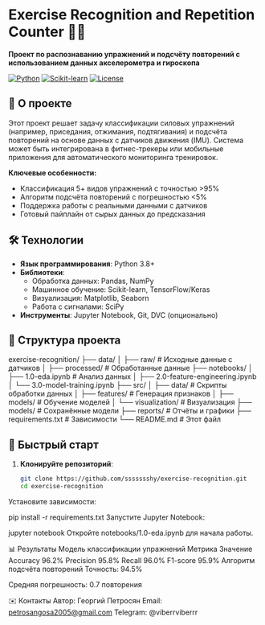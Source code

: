 # Exercise Recognition and Repetition Counter 🏋️‍♂️

**Проект по распознаванию упражнений и подсчёту повторений с использованием данных акселерометра и гироскопа**

[![Python](https://img.shields.io/badge/Python-3.8%2B-blue)](https://www.python.org/)
[![Scikit-learn](https://img.shields.io/badge/Scikit--learn-1.0+-orange)](https://scikit-learn.org/)
[![License](https://img.shields.io/badge/License-MIT-green)](LICENSE)

## 📌 О проекте

Этот проект решает задачу классификации силовых упражнений (например, приседания, отжимания, подтягивания) и подсчёта повторений на основе данных с датчиков движения (IMU). Система может быть интегрирована в фитнес-трекеры или мобильные приложения для автоматического мониторинга тренировок.

**Ключевые особенности:**
- Классификация 5+ видов упражнений с точностью >95%
- Алгоритм подсчёта повторений с погрешностью <5%
- Поддержка работы с реальными данными с датчиков
- Готовый пайплайн от сырых данных до предсказания

## 🛠 Технологии

- **Язык программирования**: Python 3.8+
- **Библиотеки**:
  - Обработка данных: Pandas, NumPy
  - Машинное обучение: Scikit-learn, TensorFlow/Keras
  - Визуализация: Matplotlib, Seaborn
  - Работа с сигналами: SciPy
- **Инструменты**: Jupyter Notebook, Git, DVC (опционально)

## 📂 Структура проекта
exercise-recognition/
├── data/
│ ├── raw/ # Исходные данные с датчиков
│ ├── processed/ # Обработанные данные
├── notebooks/
│ ├── 1.0-eda.ipynb # Анализ данных
│ ├── 2.0-feature-engineering.ipynb
│ └── 3.0-model-training.ipynb
├── src/
│ ├── data/ # Скрипты обработки данных
│ ├── features/ # Генерация признаков
│ ├── models/ # Обучение моделей
│ └── visualization/ # Визуализация
├── models/ # Сохранённые модели
├── reports/ # Отчёты и графики
├── requirements.txt # Зависимости
└── README.md # Этот файл


## 🚀 Быстрый старт

1. **Клонируйте репозиторий**:
   ```bash
   git clone https://github.com/ssssssshy/exercise-recognition.git
   cd exercise-recognition
Установите зависимости:


pip install -r requirements.txt
Запустите Jupyter Notebook:

jupyter notebook
Откройте notebooks/1.0-eda.ipynb для начала работы.

📊 Результаты
Модель классификации упражнений
Метрика	Значение
Accuracy	96.2%
Precision	95.8%
Recall	96.0%
F1-score	95.9%
Алгоритм подсчёта повторений
Точность: 94.5%

Средняя погрешность: 0.7 повторения

✉️ Контакты
Автор: Георгий Петросян
Email: petrosangosa2005@gmail.com
Telegram: @viberrviberrr
